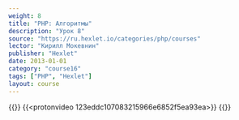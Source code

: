 ```yaml
---
weight: 8
title: "PHP: Алгоритмы"
description: "Урок 8"
source: "https://ru.hexlet.io/categories/php/courses"
lector: "Кирилл Мокевнин"
publisher: "Hexlet"
date: 2013-01-01
category: "course16"
tags: ["PHP", "Hexlet"]
layout: course
---
```

{{<players>}}
    {{<protonvideo 123eddc107083215966e6852f5ea93ea>}}
{{</players>}}
